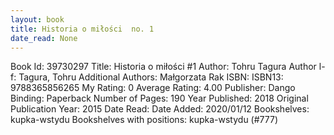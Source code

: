 ```yaml
---
layout: book
title: Historia o miłości  no. 1
date_read: None
---
```


Book Id: 39730297
Title: Historia o miłości #1
Author: Tohru Tagura
Author l-f: Tagura, Tohru
Additional Authors: Małgorzata Rak
ISBN: 
ISBN13: 9788365856265
My Rating: 0
Average Rating: 4.00
Publisher: Dango
Binding: Paperback
Number of Pages: 190
Year Published: 2018
Original Publication Year: 2015
Date Read: 
Date Added: 2020/01/12
Bookshelves: kupka-wstydu
Bookshelves with positions: kupka-wstydu (#777)

